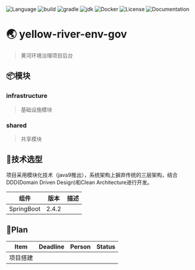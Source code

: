 ![Language](https://img.shields.io/badge/language-java&nbsp;☕-orange)
![build](https://img.shields.io/badge/build-gradle&nbsp;🐘-red)
![gradle](https://img.shields.io/badge/gradle->=7.2-blue)
![jdk](https://img.shields.io/badge/jdk-11-blue)
![Docker](https://img.shields.io/badge/docker-🐳-ff69b4)
![License](https://img.shields.io/badge/license-MIT-brightgreen)
![Documentation](https://img.shields.io/badge/documentation-yes&nbsp;📖-ff69b4)

# 🌏 yellow-river-env-gov
> 黄河环境治理项目后台

## 📦模块
### infrastructure
> 基础设施模块


### shared
> 共享模块

## 💎技术选型
项目采用模块化技术（java9推出），系统架构上摒弃传统的三层架构，结合DDD(Domain Driven Design)和Clean Architecture进行开发。

| 组件         | 版本    | 描述  |
|------------|-------|-----|
| SpringBoot | 2.4.2 |     |


## 🎯Plan

| Item | Deadline | Person | Status |
|------|----------|--------|--------|
| 项目搭建 |          |        |        |
